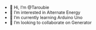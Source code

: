 - 👋 Hi, I’m @Taroubie
- 👀 I’m interested in Alternate Energy
- 🌱 I’m currently learning Arduino Uno
- 💞️ I’m looking to collaborate on Generator

<!---
Taroubie/Taroubie is a ✨ special ✨ repository because its `README.md` (this file) appears on your GitHub profile.
You can click the Preview link to take a look at your changes.
--->
